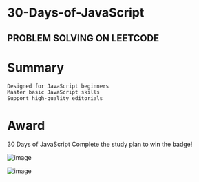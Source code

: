 # 30-Days-of-JavaScript 
## PROBLEM SOLVING ON LEETCODE

# Summary
    Designed for JavaScript beginners
    Master basic JavaScript skills
    Support high-quality editorials

# Award
   30 Days of JavaScript
   Complete the study plan to win the badge! 

![image](https://github.com/swarnavopramanik/30-Days-of-JavaScript-/assets/105142693/5bd52552-e99c-4e84-a7eb-dd1af8f035b8)

![image](https://github.com/swarnavopramanik/30-Days-of-JavaScript-/assets/105142693/29f6b72b-ed1d-4b66-96f4-8f0e643d0351)



